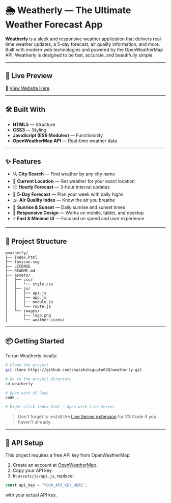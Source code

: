 # 🌦️ Weatherly — The Ultimate Weather Forecast App

**Weatherly** is a sleek and responsive weather application that delivers real-time weather updates, a 5-day forecast, air quality information, and more. Built with modern web technologies and powered by the OpenWeatherMap API, Weatherly is designed to be fast, accurate, and beautifully simple.

---

## 🚀 Live Preview

🔗 [View Website Here](https://weatherly-ksduz7mdc-shatakshigupta028s-projects.vercel.app/)  

---

## 🛠️ Built With

- **HTML5** — Structure
- **CSS3** — Styling
- **JavaScript (ES6 Modules)** — Functionality
- **OpenWeatherMap API** — Real-time weather data

---

## ✨ Features

- 🔍 **City Search** — Find weather by any city name
- 📍 **Current Location** — Get weather for your exact location
- 🕒 **Hourly Forecast** — 3-hour interval updates
- 📅 **5-Day Forecast** — Plan your week with daily highs
- 🌫️ **Air Quality Index** — Know the air you breathe
- 🌅 **Sunrise & Sunset** — Daily sunrise and sunset times
- 📱 **Responsive Design** — Works on mobile, tablet, and desktop
- ⚡ **Fast & Minimal UI** — Focused on speed and user experience

---

## 📂 Project Structure

```
weatherly/
├── index.html
├── favicon.svg
├── LICENSE
├── README.md
├── assets/
│   ├── css/
│   │   └── style.css
│   ├── js/
│   │   ├── api.js
│   │   ├── app.js
│   │   ├── module.js
│   │   └── route.js
│   └── images/
│       ├── logo.png
│       └── weather-icons/
```

---

## 📦 Getting Started

To run Weatherly locally:

```bash
# Clone the project
git clone https://github.com/shatakshigupta028/weatherly.git

# Go to the project directory
cd weatherly

# Open with VS Code
code .

# Right-click index.html → Open with Live Server
```

> Don't forget to install the [Live Server extension](https://marketplace.visualstudio.com/items?itemName=ritwickdey.LiveServer) for VS Code if you haven't already.

---

## 🔑 API Setup

This project requires a free API key from OpenWeatherMap.

1. Create an account at [OpenWeatherMap](https://openweathermap.org/api).
2. Copy your API key.
3. In `assets/js/api.js`, replace:

```javascript
const api_key = "YOUR_API_KEY_HERE";
```
with your actual API key.

